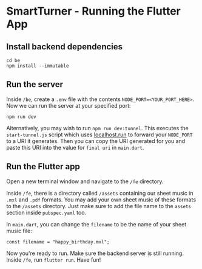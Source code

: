 # SmartTurner - Running the Flutter App


## Install backend dependencies
```
cd be
npm install --immutable
```

## Run the server
Inside `/be`, create a `.env` file with the contents `NODE_PORT=<YOUR_PORT_HERE>`. Now we can run the server at your specified port:
```
npm run dev
```
Alternatively, you may wish to run `npm run dev:tunnel`. This executes the `start-tunnel.js` script which uses [localhost.run](https://localhost.run/) to forward your `NODE_PORT` to a URI it generates. Then you can copy the URI generated for you and paste this URI into the value for `final uri` in `main.dart`.

## Run the Flutter app
Open a new terminal window and navigate to the `/fe` directory.

Inside `/fe`, there is a directory called `/assets` containing our sheet music in `.mxl` and `.pdf` formats.
You may add your own sheet music of these formats to the `/assets` directory. Just make sure to add the file name to the `assets` section inside `pubspec.yaml` too.

In `main.dart`, you can change the `filename` to be the name of your sheet music file:
```
const filename = "happy_birthday.mxl";
```

Now you're ready to run. Make sure the backend server is still running.
Inside `/fe`, run `flutter run`. Have fun!


